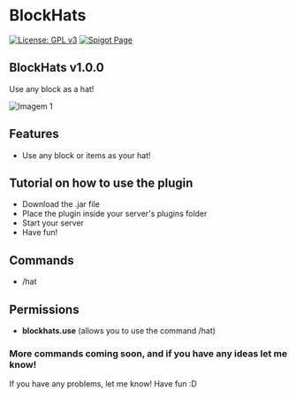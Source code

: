 # BlockHats
[![License: GPL v3](https://img.shields.io/badge/License-GPLv3-brightgreen)](https://github.com/willperes/BlockHats/blob/master/LICENSE.md) [![Spigot Page](https://img.shields.io/badge/Spigot-Page-brightgreen)](https://www.spigotmc.org/resources/blockhats.84288/)

## BlockHats v1.0.0

Use any block as a hat!

![Imagem 1](https://i.imgur.com/aANTZzh.png)

## Features

- Use any block or items as your hat!

## Tutorial on how to use the plugin

- Download the .jar file
- Place the plugin inside your server's plugins folder
- Start your server
- Have fun!

## Commands
- /hat

## Permissions
- **blockhats.use** (allows you to use the command /hat)

### **More commands coming soon, and if you have any ideas let me know!**

If you have any problems, let me know!
Have fun :D
